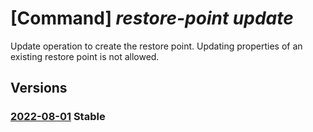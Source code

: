 # [Command] _restore-point update_

Update operation to create the restore point. Updating properties of an existing restore point is not allowed.

## Versions

### [2022-08-01](/Resources/mgmt-plane/L3N1YnNjcmlwdGlvbnMve30vcmVzb3VyY2Vncm91cHMve30vcHJvdmlkZXJzL21pY3Jvc29mdC5jb21wdXRlL3Jlc3RvcmVwb2ludGNvbGxlY3Rpb25zL3t9L3Jlc3RvcmVwb2ludHMve30=/2022-08-01.xml) **Stable**

<!-- mgmt-plane /subscriptions/{}/resourcegroups/{}/providers/microsoft.compute/restorepointcollections/{}/restorepoints/{} 2022-08-01 -->

